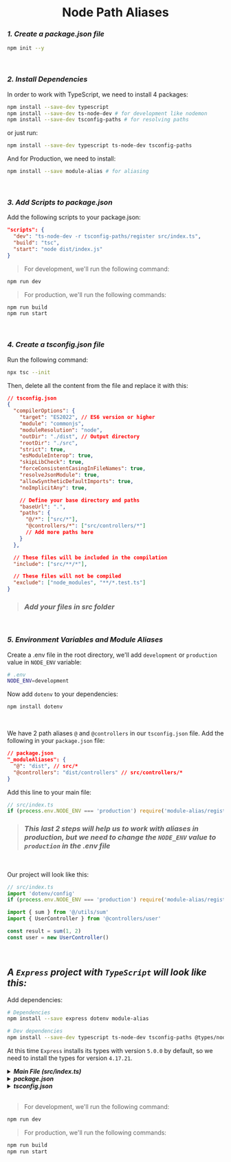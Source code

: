 <br>

# <div align="center">Node Path Aliases</div>

### **_1. Create a package.json file_**

```bash
npm init --y
```

<br>

### **_2. Install Dependencies_**

In order to work with TypeScript, we need to install 4 packages:

```bash
npm install --save-dev typescript
npm install --save-dev ts-node-dev # for development like nodemon
npm install --save-dev tsconfig-paths # for resolving paths
```

or just run:

```bash
npm install --save-dev typescript ts-node-dev tsconfig-paths
```

And for Production, we need to install:

```bash
npm install --save module-alias # for aliasing
```

<br>

### **_3. Add Scripts to package.json_**

Add the following scripts to your package.json:

```json
"scripts": {
  "dev": "ts-node-dev -r tsconfig-paths/register src/index.ts",
  "build": "tsc",
  "start": "node dist/index.js"
}
```

> For development, we'll run the following command:

```bash
npm run dev
```

> For production, we'll run the following commands:

```bash
npm run build
npm run start
```

<br>

### **_4. Create a tsconfig.json file_**

Run the following command:

```bash
npx tsc --init
```

Then, delete all the content from the file and replace it with this:

```json
// tsconfig.json
{
  "compilerOptions": {
    "target": "ES2022", // ES6 version or higher
    "module": "commonjs",
    "moduleResolution": "node",
    "outDir": "./dist", // Output directory
    "rootDir": "./src",
    "strict": true,
    "esModuleInterop": true,
    "skipLibCheck": true,
    "forceConsistentCasingInFileNames": true,
    "resolveJsonModule": true,
    "allowSyntheticDefaultImports": true,
    "noImplicitAny": true,

    // Define your base directory and paths
    "baseUrl": ".",
    "paths": {
      "@/*": ["src/*"],
      "@controllers/*": ["src/controllers/*"]
      // Add more paths here
    }
  },

  // These files will be included in the compilation
  "include": ["src/**/*"],

  // These files will not be compiled
  "exclude": ["node_modules", "**/*.test.ts"]
}
```

> ### **_Add your files in src folder_**

<br>

### **_5. Environment Variables and Module Aliases_**

Create a .env file in the root directory, we'll add `development` or `production` value in `NODE_ENV` variable:

```bash
# .env
NODE_ENV=development
```

Now add `dotenv` to your dependencies:

```bash
npm install dotenv
```

<br>

We have 2 path aliases `@` and `@controllers` in our `tsconfig.json` file. Add the following in your `package.json` file:

```json
// package.json
"_moduleAliases": {
  "@": "dist", // src/*
  "@controllers": "dist/controllers" // src/controllers/*
}
```

Add this line to your main file:

```typescript
// src/index.ts
if (process.env.NODE_ENV === 'production') require('module-alias/register')
```

> ### **_This last 2 steps will help us to work with aliases in production, but we need to change the `NODE_ENV` value to `production` in the .env file_**

<br>

Our project will look like this:

```typescript
// src/index.ts
import 'dotenv/config'
if (process.env.NODE_ENV === 'production') require('module-alias/register')

import { sum } from '@/utils/sum'
import { UserController } from '@controllers/user'

const result = sum(1, 2)
const user = new UserController()
```

<br>

## **_A `Express` project with `TypeScript` will look like this:_**

Add dependencies:

```bash
# Dependencies
npm install --save express dotenv module-alias

# Dev dependencies
npm install --save-dev typescript ts-node-dev tsconfig-paths @types/node @types/express@4.17.21
```

At this time `Express` installs its types with version `5.0.0` by default, so we need to install the types for version `4.17.21`.

<details>
  <summary><strong><i>Main File (src/index.ts)</i></strong></summary>

```typescript
// src/index.ts
import 'dotenv/config'
if (process.env.NODE_ENV === 'production') require('module-alias/register')

import express from 'express'
import { greet } from '@/utils/greet'

const app = express()
const PORT = process.env.PORT || 8000

app.get('/', (req, res) => {
  const result = greet('Camilla') // Hello Camilla
  return res.send(result)
})

app.listen(PORT, () => console.log('Server is running on port ' + PORT))
```

```typescript
// src/utils/greet.ts
export const greet = (name: string) => `Hello ${name}`
```

<br>

</details>

<details>
  <summary><strong><i>package.json</i></strong></summary>

```json
{
  "name": "programming-logic",
  "version": "1.0.0",
  "main": "index.js",
  "scripts": {
    "dev": "ts-node-dev -r tsconfig-paths/register src/index.ts",
    "build": "tsc",
    "start": "node dist/index.js"
  },
  "keywords": [],
  "author": "",
  "license": "ISC",
  "description": "",
  "devDependencies": {
    "@types/express": "^4.17.21",
    "@types/node": "^22.10.0",
    "ts-node-dev": "^2.0.0",
    "tsconfig-paths": "^4.2.0",
    "typescript": "^5.6.3"
  },
  "dependencies": {
    "dotenv": "^16.4.5",
    "express": "^4.21.1",
    "module-alias": "^2.2.3"
  },
  "_moduleAliases": {
    "@": "dist",
    "@controllers": "dist/controllers"
  }
}
```

<br>

</details>

<details>
  <summary><strong><i>tsconfig.json</i></strong></summary>

```json
// tsconfig.json
{
  "compilerOptions": {
    "target": "ES2022",
    "module": "commonjs",
    "moduleResolution": "node",
    "outDir": "./dist",
    "rootDir": "./src",
    "strict": true,
    "esModuleInterop": true,
    "skipLibCheck": true,
    "forceConsistentCasingInFileNames": true,
    "resolveJsonModule": true,
    "allowSyntheticDefaultImports": true,
    "noImplicitAny": true,

    "baseUrl": ".",
    "paths": {
      "@/*": ["src/*"],
      "@controllers/*": ["src/controllers/*"]
    }
  },

  "include": ["src/**/*"],
  "exclude": ["node_modules", "**/*.test.ts"]
}
```

<br>

</details>

<br>

> For development, we'll run the following command:

```bash
npm run dev
```

> For production, we'll run the following commands:

```bash
npm run build
npm run start
```

